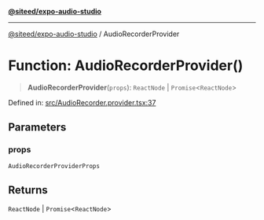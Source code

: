 [**@siteed/expo-audio-studio**](../README.md)

***

[@siteed/expo-audio-studio](../README.md) / AudioRecorderProvider

# Function: AudioRecorderProvider()

> **AudioRecorderProvider**(`props`): `ReactNode` \| `Promise`\<`ReactNode`\>

Defined in: [src/AudioRecorder.provider.tsx:37](https://github.com/deeeed/expo-audio-stream/blob/c4291a82cc740b4d4790c69ae7e7cc07f1e8fb1a/packages/expo-audio-studio/src/AudioRecorder.provider.tsx#L37)

## Parameters

### props

`AudioRecorderProviderProps`

## Returns

`ReactNode` \| `Promise`\<`ReactNode`\>
